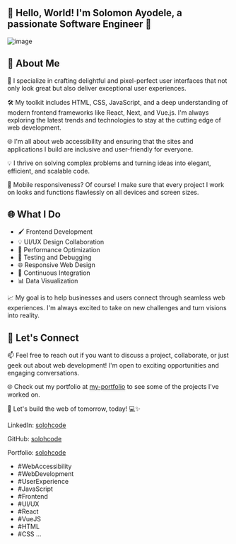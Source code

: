## 👋 Hello, World! I'm Solomon Ayodele, a passionate Software Engineer 🚀


![image](https://github.com/solohcode/solohcode/assets/68078148/cfff254e-1d31-4436-9e70-310d5e591133)


## 🌟 About Me

🎨 I specialize in crafting delightful and pixel-perfect user interfaces that not only look great but also deliver exceptional user experiences.

🛠️ My toolkit includes HTML, CSS, JavaScript, and a deep understanding of modern frontend frameworks like React, Next, and Vue.js. I'm always exploring the latest trends and technologies to stay at the cutting edge of web development.

🌐 I'm all about web accessibility and ensuring that the sites and applications I build are inclusive and user-friendly for everyone.

💡 I thrive on solving complex problems and turning ideas into elegant, efficient, and scalable code.

📱 Mobile responsiveness? Of course! I make sure that every project I work on looks and functions flawlessly on all devices and screen sizes.

## 🌐 What I Do

+ 🖌️ Frontend Development
+ 💡 UI/UX Design Collaboration
+ 🔧 Performance Optimization
+ 🧪 Testing and Debugging
+ 🌐 Responsive Web Design
+ 🚀 Continuous Integration
+ 📊 Data Visualization

📈 My goal is to help businesses and users connect through seamless web experiences. I'm always excited to take on new challenges and turn visions into reality.

## 🔗 Let's Connect

📫 Feel free to reach out if you want to discuss a project, collaborate, or just geek out about web development! I'm open to exciting opportunities and engaging conversations.

🌐 Check out my portfolio at [my-portfolio](https://solohcode.surge.sh/portfolio) to see some of the projects I've worked on.

🚀 Let's build the web of tomorrow, today! 💻✨

LinkedIn: [solohcode](https://www.linkedin.com/in/solohcode/)

GitHub: [solohcode](https://github.com/solohcode)

Portfolio: [solohcode](https://solohcode.surge.sh/)

+ #WebAccessibility
+ #WebDevelopment
+ #UserExperience
+ #JavaScript
+ #Frontend
+ #UI/UX
+ #React
+ #VueJS
+ #HTML
+ #CSS
...
